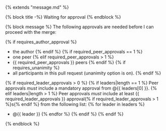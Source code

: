 {% extends "message.md" %}

{% block title -%}
Waiting for approval
{% endblock %}

{% block message %}
The following approvals are needed before I can proceed with the merge:

{% if requires_author_approval %}
* the author
{% endif %}
{% if required_peer_approvals == 1 %}
* one peer
{% elif required_peer_approvals > 1 %}
* {{ required_peer_approvals }} peers
{% endif %}
{% if requires_unanimity %}
* all participants in this pull request (unanimity option is on).
{% endif %}

{% if required_leader_approvals > 0 %}
{% if leaders|length == 1 %}
Peer approvals *must* include a mandatory approval from @{{ leaders[0] }}.
{% elif leaders|length > 1 %}
Peer approvals *must* include at least {{ required_leader_approvals }} approval{% if required_leader_approvals > 1 %}s{% endif %} from the following list:
{% for leader in leaders %}
* @{{ leader }}
{% endfor %}
{% endif %}
{% endif %}

{% endblock %}

